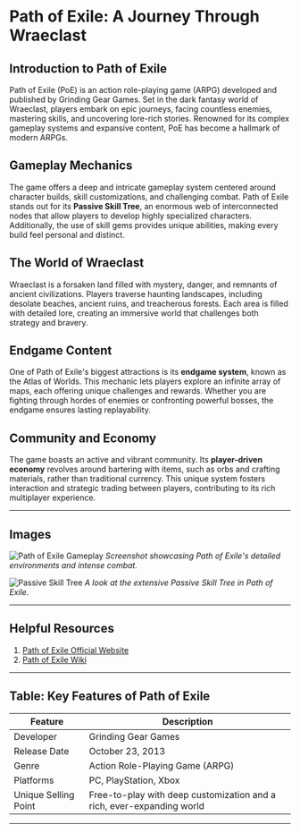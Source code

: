 
# **Path of Exile: A Journey Through Wraeclast**

## **Introduction to Path of Exile**
Path of Exile (PoE) is an action role-playing game (ARPG) developed and published by Grinding Gear Games. Set in the dark fantasy world of Wraeclast, players embark on epic journeys, facing countless enemies, mastering skills, and uncovering lore-rich stories. Renowned for its complex gameplay systems and expansive content, PoE has become a hallmark of modern ARPGs.

## **Gameplay Mechanics**
The game offers a deep and intricate gameplay system centered around character builds, skill customizations, and challenging combat. Path of Exile stands out for its **Passive Skill Tree**, an enormous web of interconnected nodes that allow players to develop highly specialized characters. Additionally, the use of skill gems provides unique abilities, making every build feel personal and distinct.

## **The World of Wraeclast**
Wraeclast is a forsaken land filled with mystery, danger, and remnants of ancient civilizations. Players traverse haunting landscapes, including desolate beaches, ancient ruins, and treacherous forests. Each area is filled with detailed lore, creating an immersive world that challenges both strategy and bravery.

## **Endgame Content**
One of Path of Exile's biggest attractions is its **endgame system**, known as the Atlas of Worlds. This mechanic lets players explore an infinite array of maps, each offering unique challenges and rewards. Whether you are fighting through hordes of enemies or confronting powerful bosses, the endgame ensures lasting replayability.

## **Community and Economy**
The game boasts an active and vibrant community. Its **player-driven economy** revolves around bartering with items, such as orbs and crafting materials, rather than traditional currency. This unique system fosters interaction and strategic trading between players, contributing to its rich multiplayer experience.

---

## **Images**
![Path of Exile Gameplay](https://cdn.pathofexile.com/public/news/2022-10-PathofExile.jpg)
*Screenshot showcasing Path of Exile's detailed environments and intense combat.*

![Passive Skill Tree](https://cdn.pathofexile.com/public/news/2016-03-POESkillTree.jpg)
*A look at the extensive Passive Skill Tree in Path of Exile.*

---

## **Helpful Resources**
1. [Path of Exile Official Website](https://www.pathofexile.com)
2. [Path of Exile Wiki](https://pathofexile.fandom.com)

---

## **Table: Key Features of Path of Exile**
| Feature              | Description                                                             |
|----------------------|-------------------------------------------------------------------------|
| Developer            | Grinding Gear Games                                                   |
| Release Date         | October 23, 2013                                                      |
| Genre                | Action Role-Playing Game (ARPG)                                       |
| Platforms            | PC, PlayStation, Xbox                                                |
| Unique Selling Point | Free-to-play with deep customization and a rich, ever-expanding world |

---
